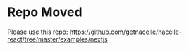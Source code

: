 # Repo Moved

Please use this repo: https://github.com/getnacelle/nacelle-react/tree/master/examples/nextjs
